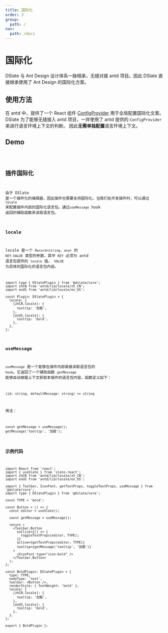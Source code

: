 ```yaml
---
title: 国际化
order: 3
group:
  path: /
nav:
  path: /docs
---
```


# 国际化

DSlate 与 Ant Design 设计体系一脉相承，无缝对接 antd 项目。因此 DSlate 直接继承使用了 Ant Design 的国际化方案。

## 使用方法

在 antd 中，提供了一个 React 组件 [ConfigProvider](https://ant-design.gitee.io/components/config-provider-cn/) 用于全局配置国际化文案。 DSlate 为了能够无缝接入 antd 项目，一并使用了 antd 提供的 `ConfigProvider` 来进行语言环境上下文的判断。 因此**无需单独配置**语言环境上下文。

## Demo

<code src="../demos/locale.tsx" />

## 插件国际化

由于 DSlate 是一个插件化的编辑器，因此插件也需要支持国际化。当我们在开发插件时，可以通过 `locale` 来配置插件内部的国际化语言包。通过`useMessage` hook 返回的辅助函数来读取语言包。

### locale

locale 是一个 `Record<string, any>` 的 `KEY-VALUE` 类型的参数，其中 `KEY` 必须为 antd 语言包提供的 `locale` 值， `VALUE` 为具体的国际化的语言包内容。

```tsx | pure
import type { DSlatePlugin } from '@dslate/core';
import zhCN from 'antd/lib/locale/zh_CN';
import enUS from 'antd/lib/locale/en_US';

const Plugin: DSlatePlugin = {
  locale: {
    [zhCN.locale]: {
      tooltip: '加粗',
    },
    [enUS.locale]: {
      tooltip: 'bold',
    },
  },
};
```

### useMessage

`useMessage` 是一个能够在插件内部直接读取语言包的 `hook`。它返回了一个辅助函数 `getMessage` 能够自动根据上下文获取本插件的语言包内容，函数定义如下：

`(id: string, defaultMessage: string) => string`

用法：

```tsx | pure
const getMessage = useMessage();
getMessage('tooltip', '加粗');
```

### 示例代码

```tsx | pure
import React from 'react';
import { useSlate } from 'slate-react';
import zhCN from 'antd/lib/locale/zh_CN';
import enUS from 'antd/lib/locale/en_US';

import { Toolbar, IconFont, getTextProps, toggleTextProps, useMessage } from '@dslate/core';
import type { DSlatePlugin } from '@dslate/core';

const TYPE = 'bold';

const Button = () => {
  const editor = useSlate();

  const getMessage = useMessage();

  return (
    <Toolbar.Button
      onClick={() => {
        toggleTextProps(editor, TYPE);
      }}
      active={getTextProps(editor, TYPE)}
      tooltip={getMessage('tooltip', '加粗')}
    >
      <IconFont type="icon-bold" />
    </Toolbar.Button>
  );
};

const BoldPlugin: DSlatePlugin = {
  type: TYPE,
  nodeType: 'text',
  toolbar: <Button />,
  renderStyle: { fontWeight: 'bold' },
  locale: {
    [zhCN.locale]: {
      tooltip: '加粗',
    },
    [enUS.locale]: {
      tooltip: 'bold',
    },
  },
};

export { BoldPlugin };
```
